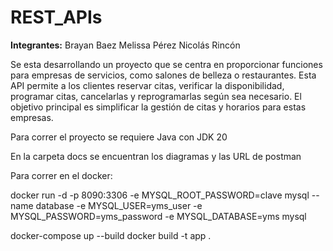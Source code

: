 # REST_APIs

**Integrantes:**
Brayan Baez
Melissa Pérez
Nicolás Rincón

Se esta desarrollando un proyecto que se centra en proporcionar funciones para empresas de servicios, como salones de belleza o restaurantes. Esta API permite a los clientes reservar citas, verificar la disponibilidad, programar citas, cancelarlas y reprogramarlas según sea necesario. El objetivo principal es simplificar la gestión de citas y horarios para estas empresas.

Para correr el proyecto se requiere Java con JDK 20 

En la carpeta docs se encuentran los diagramas y las URL de postman

Para correr en el docker:


docker run -d -p 8090:3306 -e MYSQL_ROOT_PASSWORD=clave mysql --name database -e MYSQL_USER=yms_user -e MYSQL_PASSWORD=yms_password -e MYSQL_DATABASE=yms mysql

docker-compose up --build
docker build -t app .         